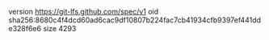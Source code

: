 version https://git-lfs.github.com/spec/v1
oid sha256:8680c4f4dcd60ad6cac9df10807b224fac7cb41934cfb9397ef441dde328f6e6
size 4293
